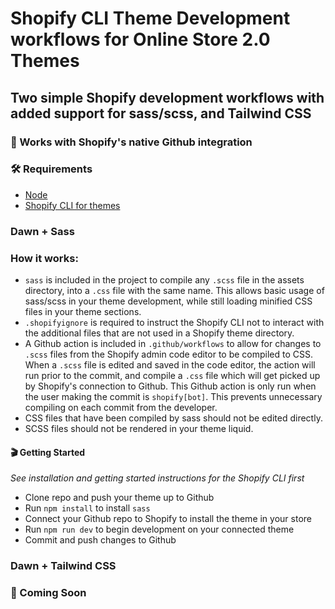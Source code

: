 # Shopify CLI Theme Development workflows for Online Store 2.0 Themes

## Two simple Shopify development workflows with added support for sass/scss, and Tailwind CSS

### 🎉 Works with Shopify's native Github integration

### 🛠 Requirements
- [Node](https://nodejs.org/en/)
- [Shopify CLI for themes](https://shopify.dev/themes/tools/cli)

### Dawn + Sass

### How it works:
- `sass` is included in the project to compile any `.scss` file in the assets directory, into a `.css` file with the same name. This allows basic usage of sass/scss in your theme development, while still loading minified CSS files in your theme sections.
- `.shopifyignore` is required to instruct the Shopify CLI not to interact with the additional files that are not used in a Shopify theme directory.
- A Github action is included in `.github/workflows` to allow for changes to `.scss` files from the Shopify admin code editor to be compiled to CSS. When a `.scss` file is edited and saved in the code editor, the action will run prior to the commit, and compile a `.css` file which will get picked up by Shopify's connection to Github. This Github action is only run when the user making the commit is `shopify[bot]`. This prevents unnecessary compiling on each commit from the developer.
- CSS files that have been compiled by sass should not be edited directly.
- SCSS files should not be rendered in your theme liquid.

#### 🎬 Getting Started
*See installation and getting started instructions for the Shopify CLI first*
- Clone repo and push your theme up to Github
- Run `npm install` to install `sass`
- Connect your Github repo to Shopify to install the theme in your store
- Run `npm run dev` to begin development on your connected theme
- Commit and push changes to Github

### Dawn + Tailwind CSS

### 🚧 Coming Soon
